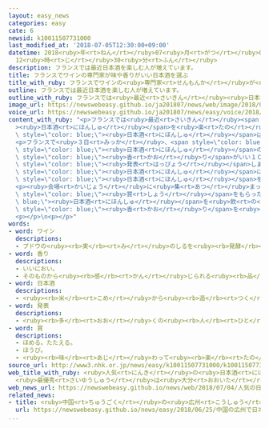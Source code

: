 ```yaml
---
layout: easy_news
categories: easy
cate: 6
newsid: k10011507731000
last_modified_at: '2018-07-05T12:30:00+09:00'
datetime: 2018<ruby>年<rt>ねん</rt></ruby>07<ruby>月<rt>がつ</rt></ruby>05<ruby>日<rt>にち</rt></ruby>
  12<ruby>時<rt>じ</rt></ruby>30<ruby>分<rt>ふん</rt></ruby>
description: フランスでは最近日本酒を楽しむ人が増えています。
title: フランスでワインの専門家が味や香りがいい日本酒を選ぶ
title_with_ruby: フランスでワインの<ruby>専門家<rt>せんもんか</rt></ruby>が<ruby>味<rt>あじ</rt></ruby>や<ruby>香<rt>かお</rt></ruby>りがいい<ruby>日本酒<rt>にほんしゅ</rt></ruby>を<ruby>選<rt>えら</rt></ruby>ぶ
outline: フランスでは最近日本酒を楽しむ人が増えています。
outline_with_ruby: フランスでは<ruby>最近<rt>さいきん</rt></ruby><ruby>日本酒<rt>にほんしゅ</rt></ruby>を<ruby>楽<rt>たの</rt></ruby>しむ<ruby>人<rt>ひと</rt></ruby>が<ruby>増<rt>ふ</rt></ruby>えています。
image_url: https://newswebeasy.github.io/ja201807/news/web/image/2018/07/04/K10011507731_1807040610_1807040619_01_02.jpg
voice_url: https://newswebeasy.github.io/ja201807/news/easy/voice/2018/07/05/k10011507731000.mp4
content_with_ruby: "<p>フランスでは<ruby>最近<rt>さいきん</rt></ruby><span style=\"color: blue;\"\
  ><ruby>日本酒<rt>にほんしゅ</rt></ruby></span>を<ruby>楽<rt>たの</rt></ruby>しむ<ruby>人<rt>ひと</rt></ruby>が<ruby>増<rt>ふ</rt></ruby>えています。<ruby>去年<rt>きょねん</rt></ruby><ruby>日本<rt>にっぽん</rt></ruby>がフランスに<ruby>輸出<rt>ゆしゅつ</rt></ruby>した<span\
  \ style=\"color: blue;\"><ruby>日本酒<rt>にほんしゅ</rt></ruby></span>は、５<ruby>年<rt>ねん</rt></ruby><ruby>前<rt>まえ</rt></ruby>の３<ruby>倍<rt>ばい</rt></ruby>の２<ruby>億<rt>おく</rt></ruby><ruby>円<rt>えん</rt></ruby><ruby>以上<rt>いじょう</rt></ruby>になりました。</p>\n\
  <p>フランスで<ruby>３日<rt>みっか</rt></ruby>、<span style=\"color: blue;\">ワイン</span>の<ruby>専門家<rt>せんもんか</rt></ruby>が６５０<ruby>本<rt>ぽん</rt></ruby>の<span\
  \ style=\"color: blue;\"><ruby>日本酒<rt>にほんしゅ</rt></ruby></span>の<ruby>中<rt>なか</rt></ruby>から<ruby>味<rt>あじ</rt></ruby>や<span\
  \ style=\"color: blue;\"><ruby>香<rt>かお</rt></ruby>り</span>がいい１００<ruby>本<rt>ぽん</rt></ruby>を<ruby>選<rt>えら</rt></ruby>んで<span\
  \ style=\"color: blue;\"><ruby>発表<rt>はっぴょう</rt></ruby></span>しました。いちばんすばらしい<span\
  \ style=\"color: blue;\"><ruby>日本酒<rt>にほんしゅ</rt></ruby></span>には、<ruby>大分県<rt>おおいたけん</rt></ruby>の<ruby>会社<rt>かいしゃ</rt></ruby>のお<ruby>酒<rt>さけ</rt></ruby>が<ruby>選<rt>えら</rt></ruby>ばれました。この<ruby>会社<rt>かいしゃ</rt></ruby>の<ruby>社長<rt>しゃちょう</rt></ruby>は「これからもいい<span\
  \ style=\"color: blue;\"><ruby>日本酒<rt>にほんしゅ</rt></ruby></span>を<ruby>輸出<rt>ゆしゅつ</rt></ruby>したいです」と<ruby>話<rt>はな</rt></ruby>しました。</p>\n\
  <p><ruby>会場<rt>かいじょう</rt></ruby>に<ruby>集<rt>あつ</rt></ruby>まった<ruby>人<rt>ひと</rt></ruby>たちは、<span\
  \ style=\"color: blue;\"><ruby>賞<rt>しょう</rt></ruby></span>をもらった<span style=\"color:\
  \ blue;\"><ruby>日本酒<rt>にほんしゅ</rt></ruby></span>を<ruby>飲<rt>の</rt></ruby>んで<ruby>味<rt>あじ</rt></ruby>や<span\
  \ style=\"color: blue;\"><ruby>香<rt>かお</rt></ruby>り</span>を<ruby>楽<rt>たの</rt></ruby>しみました。</p>\n\
  <p></p>\n<p></p>"
words:
- word: ワイン
  descriptions:
  - ブドウの<ruby><rb>実</rb><rt>み</rt></ruby>のしるを<ruby><rb>発酵</rb><rt>はっこう</rt></ruby>させて<ruby><rb>造</rb><rt>つく</rt></ruby>った<ruby><rb>酒</rb><rt>さけ</rt></ruby>。ぶどう<ruby><rb>酒</rb><rt>しゅ</rt></ruby>。
- word: 香り
  descriptions:
  - いいにおい。
  - そのものから<ruby><rb>感</rb><rt>かん</rt></ruby>じられる<ruby><rb>品</rb><rt>ひん</rt></ruby>の<ruby><rb>高</rb><rt>たか</rt></ruby>さ。
- word: 日本酒
  descriptions:
  - <ruby><rb>米</rb><rt>こめ</rt></ruby>から<ruby><rb>造</rb><rt>つく</rt></ruby>る、<ruby><rb>日本特有</rb><rt>にっぽんとくゆう</rt></ruby>の<ruby><rb>酒</rb><rt>さけ</rt></ruby>。<ruby><rb>清酒</rb><rt>せいしゅ</rt></ruby>。
- word: 発表
  descriptions:
  - <ruby><rb>多</rb><rt>おお</rt></ruby>くの<ruby><rb>人</rb><rt>ひと</rt></ruby>に<ruby><rb>広</rb><rt>ひろ</rt></ruby>く<ruby><rb>知</rb><rt>し</rt></ruby>らせること。
- word: 賞
  descriptions:
  - ほめる。たたえる。
  - ほうび。
  - <ruby><rb>味</rb><rt>あじ</rt></ruby>わって<ruby><rb>楽</rb><rt>たの</rt></ruby>しむ。
source_url: http://www3.nhk.or.jp/news/easy/k10011507731000/k10011507731000.html
web_title_with_ruby: <ruby>人気<rt>にんき</rt></ruby>の<ruby>日本酒<rt>にほんしゅ</rt></ruby> <ruby>仏<rt>ほとけ</rt></ruby>の<ruby>ソムリエ<rt>そむりえ</rt></ruby>が<ruby>コンクール<rt>こんくーる</rt></ruby>
  <ruby>最優秀<rt>さいゆうしゅう</rt></ruby>は<ruby>大分<rt>おおいた</rt></ruby>の<ruby>酒<rt>さけ</rt></ruby>
web_news_url: https://newswebeasy.github.io/news/web/2018/07/04/人気の日本酒-仏のソムリエがコンクール-最優秀は大分の酒
related_news:
- title: <ruby>中国<rt>ちゅうごく</rt></ruby>の<ruby>広州<rt>こうしゅう</rt></ruby>で<ruby>日本<rt>にっぽん</rt></ruby>の<ruby>観光<rt>かんこう</rt></ruby>と<ruby>食<rt>た</rt></ruby>べ<ruby>物<rt>もの</rt></ruby>を<ruby>紹介<rt>しょうかい</rt></ruby>するイベント
  url: https://newswebeasy.github.io/news/easy/2018/06/25/中国の広州で日本の観光と食べ物を紹介するイベント
...
```

